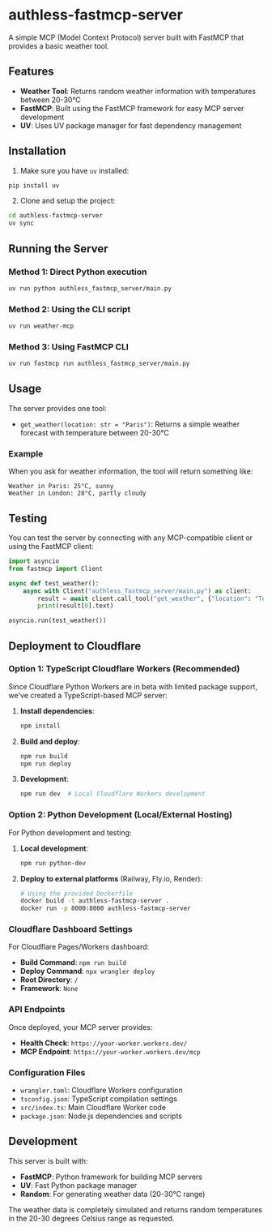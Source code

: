 # authless-fastmcp-server

A simple MCP (Model Context Protocol) server built with FastMCP that provides a basic weather tool.

## Features

- **Weather Tool**: Returns random weather information with temperatures between 20-30°C
- **FastMCP**: Built using the FastMCP framework for easy MCP server development
- **UV**: Uses UV package manager for fast dependency management

## Installation

1. Make sure you have `uv` installed:
```bash
pip install uv
```

2. Clone and setup the project:
```bash
cd authless-fastmcp-server
uv sync
```

## Running the Server

### Method 1: Direct Python execution
```bash
uv run python authless_fastmcp_server/main.py
```

### Method 2: Using the CLI script
```bash
uv run weather-mcp
```

### Method 3: Using FastMCP CLI
```bash
uv run fastmcp run authless_fastmcp_server/main.py
```

## Usage

The server provides one tool:

- `get_weather(location: str = "Paris")`: Returns a simple weather forecast with temperature between 20-30°C

### Example
When you ask for weather information, the tool will return something like:
```
Weather in Paris: 25°C, sunny
Weather in London: 28°C, partly cloudy
```

## Testing

You can test the server by connecting with any MCP-compatible client or using the FastMCP client:

```python
import asyncio
from fastmcp import Client

async def test_weather():
    async with Client("authless_fastmcp_server/main.py") as client:
        result = await client.call_tool("get_weather", {"location": "Tokyo"})
        print(result[0].text)

asyncio.run(test_weather())
```

## Deployment to Cloudflare

### Option 1: TypeScript Cloudflare Workers (Recommended)

Since Cloudflare Python Workers are in beta with limited package support, we've created a TypeScript-based MCP server:

1. **Install dependencies**:
   ```bash
   npm install
   ```

2. **Build and deploy**:
   ```bash
   npm run build
   npm run deploy
   ```

3. **Development**:
   ```bash
   npm run dev  # Local Cloudflare Workers development
   ```

### Option 2: Python Development (Local/External Hosting)

For Python development and testing:

1. **Local development**:
   ```bash
   npm run python-dev
   ```

2. **Deploy to external platforms** (Railway, Fly.io, Render):
   ```bash
   # Using the provided Dockerfile
   docker build -t authless-fastmcp-server .
   docker run -p 8000:8000 authless-fastmcp-server
   ```

### Cloudflare Dashboard Settings

For Cloudflare Pages/Workers dashboard:

- **Build Command**: `npm run build`
- **Deploy Command**: `npx wrangler deploy`
- **Root Directory**: `/`
- **Framework**: `None`

### API Endpoints

Once deployed, your MCP server provides:

- **Health Check**: `https://your-worker.workers.dev/`
- **MCP Endpoint**: `https://your-worker.workers.dev/mcp`

### Configuration Files

- `wrangler.toml`: Cloudflare Workers configuration
- `tsconfig.json`: TypeScript compilation settings
- `src/index.ts`: Main Cloudflare Worker code
- `package.json`: Node.js dependencies and scripts

## Development

This server is built with:
- **FastMCP**: Python framework for building MCP servers
- **UV**: Fast Python package manager
- **Random**: For generating weather data (20-30°C range)

The weather data is completely simulated and returns random temperatures in the 20-30 degrees Celsius range as requested.